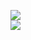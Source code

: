 [![](https://img.shields.io/badge/Made%20With-Github%20Spray-lightgrey.svg?style=for-the-badge&logo=github)](https://github.com/Annihil/github-spray#6751)  
[![](https://i.imgur.com/2DrTn0Z.gif)](https://github.com/Annihil/github-spray)